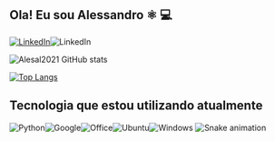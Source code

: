 ## Ola! Eu sou Alessandro  ⚛️ 💻
[![LinkedIn](https://img.shields.io/badge/LinkedIn-0077B5?style=for-the-badge&logo=linkedin&logoColor=white)](https://www.linkedin.com/in/alessandro-lima-sal/)![LinkedIn](https://img.shields.io/badge/Instagram-E4405F?style=for-the-badge&logo=instagram&logoColor=white)

![Alesal2021 GitHub stats](https://github-readme-stats.vercel.app/api?username=Alesal2021&show_icons=true&theme=radical)

[![Top Langs](https://github-readme-stats.vercel.app/api/top-langs/?username=Alesal2021&layout=compact)](https://github.com/Alesal2021/github-readme-stats)
## Tecnologia que estou utilizando atualmente
![Python](https://img.shields.io/badge/Python-14354C?style=for-the-badge&logo=python&logoColor=white)![Google](https://img.shields.io/badge/Google_Cloud-4285F4?style=for-the-badge&logo=google-cloud&logoColor=white)![Office](https://img.shields.io/badge/Microsoft_Office-D83B01?style=for-the-badge&logo=microsoft-office&logoColor=white)![Ubuntu](https://img.shields.io/badge/Ubuntu-E95420?style=for-the-badge&logo=ubuntu&logoColor=white)![Windows](https://img.shields.io/badge/Windows-0078D6?style=for-the-badge&logo=windows&logoColor=white)
![Snake animation](https://github.com/Alesal2021/Alesal2021/blob/output/github-contribution-grid-snake.svg)
